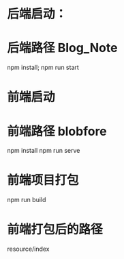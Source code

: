 <!--
 * @Author: GEOWAY\zhaoweiwen 2565088230@qq.com
 * @Date: 2022-08-16 14:17:27
 * @LastEditors: GEOWAY\zhaoweiwen 2565088230@qq.com
 * @LastEditTime: 2022-08-16 18:06:45
 * @FilePath: \Blob-Note\blobfore\README.md
 * @Description: 这是默认设置,请设置`customMade`, 打开koroFileHeader查看配置 进行设置: https://github.com/OBKoro1/koro1FileHeader/wiki/%E9%85%8D%E7%BD%AE
-->
# 后端启动：
# 后端路径 Blog_Note
npm install;
npm run start 
# 前端启动
# 前端路径 blobfore
npm install
npm run serve

# 前端项目打包
npm run build   
# 前端打包后的路径
resource/index

